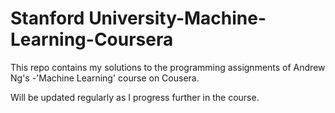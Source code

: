 # Stanford University-Machine-Learning-Coursera
This repo contains my solutions to the programming assignments of Andrew Ng's -'Machine Learning' course on Cousera. 

Will be updated regularly as I progress further in the course.
